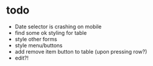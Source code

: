 # todo

- Date selector is crashing on mobile
- find some ok styling for table
- style other forms
- style menu/buttons
- add remove item button to table (upon pressing row?)
- edit?!
